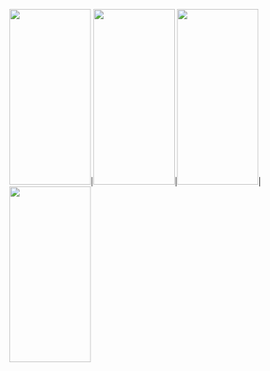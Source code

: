 <img src="https://user-images.githubusercontent.com/102961077/223093459-a14bacfd-2ace-43db-bcab-9f6f9583c470.png" width="145" height="313">|<img src="https://user-images.githubusercontent.com/102961077/223093470-4eb09499-84ae-4351-96bf-65aae58c6d7b.png" width="145" height="313">|<img src="https://user-images.githubusercontent.com/102961077/223094214-0f5afeb2-e9a2-44c9-aa97-b205e8a50c01.png" width="145" height="313">|<img src="https://user-images.githubusercontent.com/102961077/223094537-acd108c0-ea71-4a58-a5a3-acdbb9fe0a77.png" width="145" height="313">
